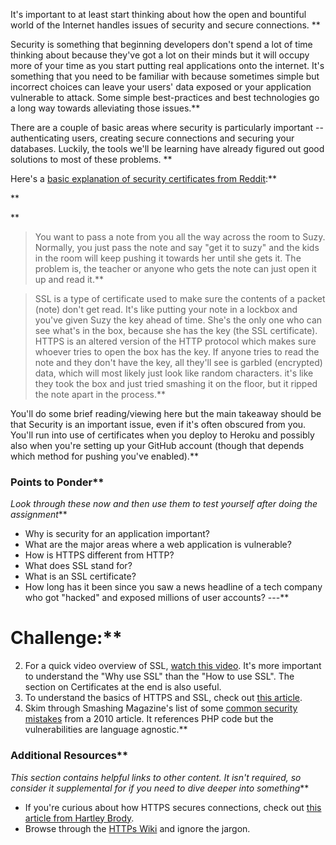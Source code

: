 It's important to at least start thinking about how the open and bountiful world of the Internet handles issues of security and secure connections.  **


Security is something that beginning developers don't spend a lot of time thinking about because they've got a lot on their minds but it will occupy more of your time as you start putting real applications onto the internet.  It's something that you need to be familiar with because sometimes simple but incorrect choices can leave your users' data exposed or your application vulnerable to attack.  Some simple best-practices and best technologies go a long way towards alleviating those issues.**


There are a couple of basic areas where security is particularly important -- authenticating users, creating secure connections and securing your databases.  Luckily, the tools we'll be learning have already figured out good solutions to most of these problems.  **


Here's a [basic explanation of security certificates from Reddit](http://www.reddit.com/r/explainlikeimfive/comments/jsq3m/eli5_what_are_online_security_certificates_ssl/):**


**


**


> You want to pass a note from you all the way across the room to Suzy. Normally, you just pass the note and say "get it to suzy" and the kids in the room will keep pushing it towards her until she gets it. The problem is, the teacher or anyone who gets the note can just open it up and read it.**


> SSL is a type of certificate used to make sure the contents of a packet (note) don't get read. It's like putting your note in a lockbox and you've given Suzy the key ahead of time. She's the only one who can see what's in the box, because she has the key (the SSL certificate). HTTPS is an altered version of the HTTP protocol which makes sure whoever tries to open the box has the key. If anyone tries to read the note and they don't have the key, all they'll see is garbled (encrypted) data, which will most likely just look like random characters. it's like they took the box and just tried smashing it on the floor, but it ripped the note apart in the process.**



You'll do some brief reading/viewing here but the main takeaway should be that Security is an important issue, even if it's often obscured from you.  You'll run into use of certificates when you deploy to Heroku and possibly also when you're setting up your GitHub account (though that depends which method for pushing you've enabled).**


### Points to Ponder**


*Look through these now and then use them to test yourself after doing the assignment***


* Why is security for an application important?
* What are the major areas where a web application is vulnerable?
* How is HTTPS different from HTTP?
* What does SSL stand for?
* What is an SSL certificate?
* How long has it been since you saw a news headline of a tech company who got "hacked" and exposed millions of user accounts?
---**


# Challenge:**


2. For a quick video overview of SSL, [watch this video](http://www.youtube.com/watch?v=iQsKdtjwtYI).  It's more important to understand the "Why use SSL" than the "How to use SSL".  The section on Certificates at the end is also useful.
1. To understand the basics of HTTPS and SSL, check out [this article](http://www.hongkiat.com/blog/ssl-certs-guide/).
2. Skim through Smashing Magazine's list of some [common security mistakes](http://coding.smashingmagazine.com/2010/10/18/common-security-mistakes-in-web-applications/) from a 2010 article.  It references PHP code but the vulnerabilities are language agnostic.**


### Additional Resources**


*This section contains helpful links to other content. It isn't required, so consider it supplemental for if you need to dive deeper into something***



* If you're curious about how HTTPS secures connections, check out [this article from Hartley Brody](http://blog.hartleybrody.com/https-certificates/).
* Browse through the [HTTPs Wiki](http://en.wikipedia.org/wiki/HTTP_Secure) and ignore the jargon.
